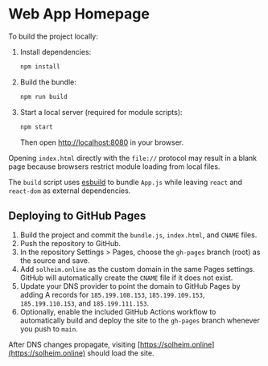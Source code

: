# Web App Homepage

To build the project locally:

1. Install dependencies:
   ```bash
   npm install
   ```
2. Build the bundle:
   ```bash
   npm run build
   ```

3. Start a local server (required for module scripts):
   ```bash
   npm start
   ```

   Then open [http://localhost:8080](http://localhost:8080) in your browser.

Opening `index.html` directly with the `file://` protocol may result in a blank
page because browsers restrict module loading from local files.

The `build` script uses [esbuild](https://esbuild.github.io/) to bundle `App.js` while leaving `react` and `react-dom` as external dependencies.

## Deploying to GitHub Pages

1. Build the project and commit the `bundle.js`, `index.html`, and `CNAME` files.
2. Push the repository to GitHub.
3. In the repository Settings > Pages, choose the `gh-pages` branch (root) as the source and save.
4. Add `solheim.online` as the custom domain in the same Pages settings. GitHub will automatically create the `CNAME` file if it does not exist.
5. Update your DNS provider to point the domain to GitHub Pages by adding A records for `185.199.108.153`, `185.199.109.153`, `185.199.110.153`, and `185.199.111.153`.
6. Optionally, enable the included GitHub Actions workflow to automatically build and deploy the site to the `gh-pages` branch whenever you push to `main`.

After DNS changes propagate, visiting [https://solheim.online](https://solheim.online) should load the site.
